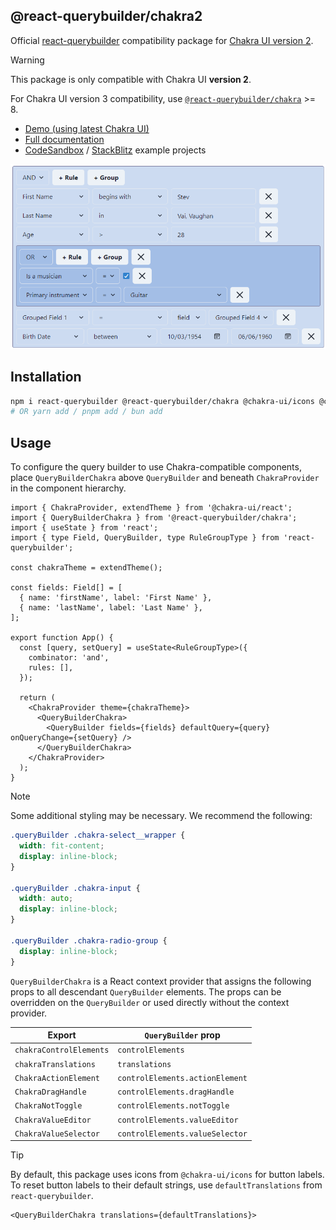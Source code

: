 ## @react-querybuilder/chakra2

Official [react-querybuilder](https://npmjs.com/package/react-querybuilder) compatibility package for [Chakra UI version 2](https://chakra-ui.com/).

> [!WARNING]
>
> This package is only compatible with Chakra UI **version 2**.
>
> For Chakra UI version 3 compatibility, use [`@react-querybuilder/chakra`](https://npmjs.com/package/@react-querybuilder/chakra) >= 8.

- [Demo (using latest Chakra UI)](https://react-querybuilder.js.org/demo/chakra)
- [Full documentation](https://react-querybuilder.js.org/)
- [CodeSandbox](https://react-querybuilder.js.org/sandbox?t=chakra2) / [StackBlitz](https://react-querybuilder.js.org/sandbox?p=stackblitz&t=chakra2) example projects

![Screenshot](./screenshot.png)

## Installation

```bash
npm i react-querybuilder @react-querybuilder/chakra @chakra-ui/icons @chakra-ui/react @chakra-ui/system @emotion/react @emotion/styled framer-motion
# OR yarn add / pnpm add / bun add
```

## Usage

To configure the query builder to use Chakra-compatible components, place `QueryBuilderChakra` above `QueryBuilder` and beneath `ChakraProvider` in the component hierarchy.

```tsx
import { ChakraProvider, extendTheme } from '@chakra-ui/react';
import { QueryBuilderChakra } from '@react-querybuilder/chakra';
import { useState } from 'react';
import { type Field, QueryBuilder, type RuleGroupType } from 'react-querybuilder';

const chakraTheme = extendTheme();

const fields: Field[] = [
  { name: 'firstName', label: 'First Name' },
  { name: 'lastName', label: 'Last Name' },
];

export function App() {
  const [query, setQuery] = useState<RuleGroupType>({
    combinator: 'and',
    rules: [],
  });

  return (
    <ChakraProvider theme={chakraTheme}>
      <QueryBuilderChakra>
        <QueryBuilder fields={fields} defaultQuery={query} onQueryChange={setQuery} />
      </QueryBuilderChakra>
    </ChakraProvider>
  );
}
```

> [!NOTE]
>
> Some additional styling may be necessary. We recommend the following:
>
> ```css
> .queryBuilder .chakra-select__wrapper {
>   width: fit-content;
>   display: inline-block;
> }
>
> .queryBuilder .chakra-input {
>   width: auto;
>   display: inline-block;
> }
>
> .queryBuilder .chakra-radio-group {
>   display: inline-block;
> }
> ```

`QueryBuilderChakra` is a React context provider that assigns the following props to all descendant `QueryBuilder` elements. The props can be overridden on the `QueryBuilder` or used directly without the context provider.

| Export                  | `QueryBuilder` prop             |
| ----------------------- | ------------------------------- |
| `chakraControlElements` | `controlElements`               |
| `chakraTranslations`    | `translations`                  |
| `ChakraActionElement`   | `controlElements.actionElement` |
| `ChakraDragHandle`      | `controlElements.dragHandle`    |
| `ChakraNotToggle`       | `controlElements.notToggle`     |
| `ChakraValueEditor`     | `controlElements.valueEditor`   |
| `ChakraValueSelector`   | `controlElements.valueSelector` |

> [!TIP]
>
> By default, this package uses icons from `@chakra-ui/icons` for button labels. To reset button labels to their default strings, use `defaultTranslations` from `react-querybuilder`.
>
> ```tsx
> <QueryBuilderChakra translations={defaultTranslations}>
> ```
